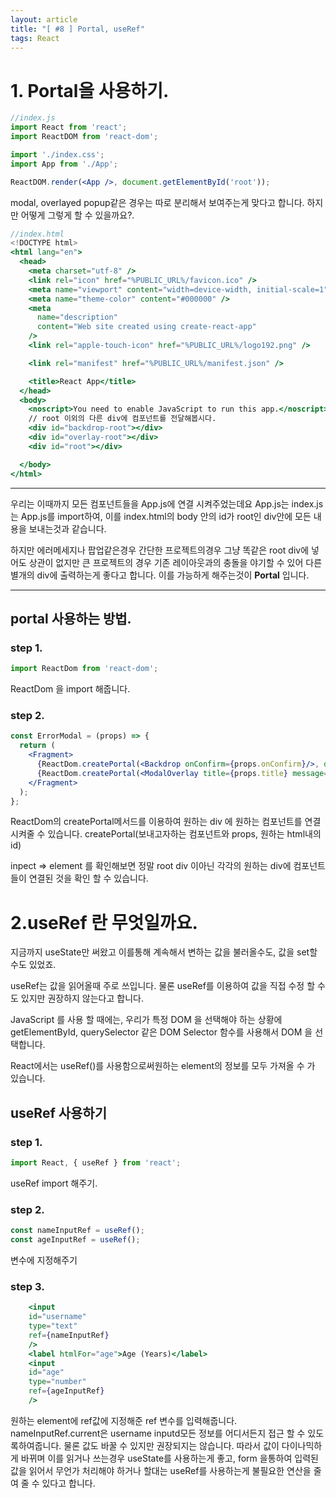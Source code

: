 ```yaml
---
layout: article
title: "[ #8 ] Portal, useRef"
tags: React
---
```


# 1. Portal을 사용하기.


~~~jsx
//index.js
import React from 'react';
import ReactDOM from 'react-dom';

import './index.css';
import App from './App';

ReactDOM.render(<App />, document.getElementById('root'));
~~~
modal, overlayed popup같은 경우는 따로 분리해서 보여주는게 맞다고 합니다. 하지만 어떻게 그렇게 할 수 있을까요?. 

~~~jsx
//index.html
<!DOCTYPE html>
<html lang="en">
  <head>
    <meta charset="utf-8" />
    <link rel="icon" href="%PUBLIC_URL%/favicon.ico" />
    <meta name="viewport" content="width=device-width, initial-scale=1" />
    <meta name="theme-color" content="#000000" />
    <meta
      name="description"
      content="Web site created using create-react-app"
    />
    <link rel="apple-touch-icon" href="%PUBLIC_URL%/logo192.png" />

    <link rel="manifest" href="%PUBLIC_URL%/manifest.json" />

    <title>React App</title>
  </head>
  <body>
    <noscript>You need to enable JavaScript to run this app.</noscript>
    // root 이외의 다른 div에 컴포넌트를 전달해봅시다.
    <div id="backdrop-root"></div>
    <div id="overlay-root"></div>
    <div id="root"></div>

  </body>
</html>

~~~

---

우리는 이때까지 모든 컴포넌트들을 App.js에 연결 시켜주었는데요 App.js는 index.js 는 App.js를 import하여, 이를 index.html의 body 안의 id가 root인 div안에 모든 내용을 보내는것과 같습니다.

하지만 에러메세지나 팝업같은경우 간단한 프로젝트의경우 그냥 똑같은 root div에 넣어도 상관이 없지만 큰 프로젝트의 경우 기존 레이아웃과의 충돌을 야기할 수 있어 다른 별개의 div에 출력하는게 좋다고 합니다.
이를 가능하게 해주는것이 <strong>Portal</strong> 입니다.



---
## portal 사용하는 방법.

### step 1.
~~~jsx
import ReactDom from 'react-dom';
~~~
ReactDom 을 import 해줍니다.

### step 2.
~~~jsx
const ErrorModal = (props) => {
  return (
    <Fragment>
      {ReactDom.createPortal(<Backdrop onConfirm={props.onConfirm}/>, document.getElementById('backdrop-root'))}
      {ReactDom.createPortal(<ModalOverlay title={props.title} message={props.message} onConfirm={props.onConfirm}/> ,document.getElementById('overlay-root'))}
    </Fragment>
  );
};
~~~
ReactDom의 createPortal메서드를 이용하여 원하는 div 에 원하는 컴포넌트를 연결시켜줄 수 있습니다.
createPortal(보내고자하는 컴포넌트와 props, 원하는 html내의 id)

inpect => element 를 확인해보면 정말 root div 이아닌 각각의 원하는 div에 컴포넌트들이 연결된 것을 확인 할 수 있습니다.


# 2.useRef 란 무엇일까요.
지금까지 useState만 써왔고 이를통해 계속해서 변하는 값을 불러올수도, 값을 set할 수도 있었죠.

useRef는 값을 읽어올때 주로 쓰입니다. 물론 useRef를 이용하여 값을 직접 수정 할 수도 있지만 권장하지 않는다고 합니다.
<br>

JavaScript 를 사용 할 때에는, 우리가 특정 DOM 을 선택해야 하는 상황에 getElementById, querySelector 같은 DOM Selector 함수를 사용해서 DOM 을 선택합니다.

React에서는 useRef()를 사용함으로써원하는 element의 정보를 모두 가져올 수 가 있습니다.

## useRef 사용하기

### step 1.

~~~jsx
import React, { useRef } from 'react';
~~~
useRef import 해주기.

### step 2.

~~~jsx
const nameInputRef = useRef();
const ageInputRef = useRef();
~~~

변수에 지정해주기

### step 3.

~~~jsx
    <input
    id="username"
    type="text"
    ref={nameInputRef}
    />
    <label htmlFor="age">Age (Years)</label>
    <input
    id="age"
    type="number"
    ref={ageInputRef}
    />
~~~
원하는 element에 ref값에 지정해준 ref 변수를 입력해줍니다.
nameInputRef.current은 username inputd모든 정보를 어디서든지 접근 할 수 있도록하여줍니다. 물론 값도 바꿀 수 있지만 권장되지는 않습니다.
따라서 값이 다이나믹하게 바뀌며 이를 읽거나 쓰는경우 useState를 사용하는게 좋고,
form 을통하여 입력된 값을 읽어서 무언가 처리해야 하거나 할대는 useRef를 사용하는게 불필요한 연산을 줄여 줄 수 있다고 합니다.